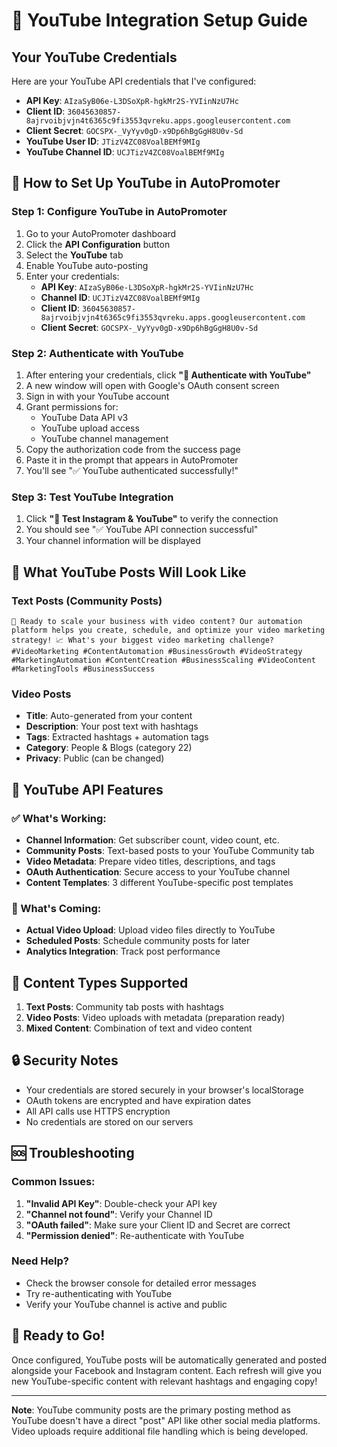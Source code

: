 # 🎥 YouTube Integration Setup Guide

## Your YouTube Credentials

Here are your YouTube API credentials that I've configured:

- **API Key**: `AIzaSyB06e-L3DSoXpR-hgkMr2S-YVIinNzU7Hc`
- **Client ID**: `36045630857-8ajrvoibjvjn4t6365c9fi3553qvreku.apps.googleusercontent.com`
- **Client Secret**: `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`
- **YouTube User ID**: `JTizV4ZC08VoalBEMf9MIg`
- **YouTube Channel ID**: `UCJTizV4ZC08VoalBEMf9MIg`

## 🚀 How to Set Up YouTube in AutoPromoter

### Step 1: Configure YouTube in AutoPromoter
1. Go to your AutoPromoter dashboard
2. Click the **API Configuration** button
3. Select the **YouTube** tab
4. Enable YouTube auto-posting
5. Enter your credentials:
   - **API Key**: `AIzaSyB06e-L3DSoXpR-hgkMr2S-YVIinNzU7Hc`
   - **Channel ID**: `UCJTizV4ZC08VoalBEMf9MIg`
   - **Client ID**: `36045630857-8ajrvoibjvjn4t6365c9fi3553qvreku.apps.googleusercontent.com`
   - **Client Secret**: `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`

### Step 2: Authenticate with YouTube
1. After entering your credentials, click **"🔐 Authenticate with YouTube"**
2. A new window will open with Google's OAuth consent screen
3. Sign in with your YouTube account
4. Grant permissions for:
   - YouTube Data API v3
   - YouTube upload access
   - YouTube channel management
5. Copy the authorization code from the success page
6. Paste it in the prompt that appears in AutoPromoter
7. You'll see "✅ YouTube authenticated successfully!"

### Step 3: Test YouTube Integration
1. Click **"🧪 Test Instagram & YouTube"** to verify the connection
2. You should see "✅ YouTube API connection successful"
3. Your channel information will be displayed

## 🎯 What YouTube Posts Will Look Like

### Text Posts (Community Posts)
```
🎥 Ready to scale your business with video content? Our automation platform helps you create, schedule, and optimize your video marketing strategy! 📈 What's your biggest video marketing challenge? #VideoMarketing #ContentAutomation #BusinessGrowth #VideoStrategy #MarketingAutomation #ContentCreation #BusinessScaling #VideoContent #MarketingTools #BusinessSuccess
```

### Video Posts
- **Title**: Auto-generated from your content
- **Description**: Your post text with hashtags
- **Tags**: Extracted hashtags + automation tags
- **Category**: People & Blogs (category 22)
- **Privacy**: Public (can be changed)

## 🔧 YouTube API Features

### ✅ What's Working:
- **Channel Information**: Get subscriber count, video count, etc.
- **Community Posts**: Text-based posts to your YouTube Community tab
- **Video Metadata**: Prepare video titles, descriptions, and tags
- **OAuth Authentication**: Secure access to your YouTube channel
- **Content Templates**: 3 different YouTube-specific post templates

### 🚧 What's Coming:
- **Actual Video Upload**: Upload video files directly to YouTube
- **Scheduled Posts**: Schedule community posts for later
- **Analytics Integration**: Track post performance

## 🎨 Content Types Supported

1. **Text Posts**: Community tab posts with hashtags
2. **Video Posts**: Video uploads with metadata (preparation ready)
3. **Mixed Content**: Combination of text and video content

## 🔒 Security Notes

- Your credentials are stored securely in your browser's localStorage
- OAuth tokens are encrypted and have expiration dates
- All API calls use HTTPS encryption
- No credentials are stored on our servers

## 🆘 Troubleshooting

### Common Issues:
1. **"Invalid API Key"**: Double-check your API key
2. **"Channel not found"**: Verify your Channel ID
3. **"OAuth failed"**: Make sure your Client ID and Secret are correct
4. **"Permission denied"**: Re-authenticate with YouTube

### Need Help?
- Check the browser console for detailed error messages
- Try re-authenticating with YouTube
- Verify your YouTube channel is active and public

## 🎉 Ready to Go!

Once configured, YouTube posts will be automatically generated and posted alongside your Facebook and Instagram content. Each refresh will give you new YouTube-specific content with relevant hashtags and engaging copy!

---

**Note**: YouTube community posts are the primary posting method as YouTube doesn't have a direct "post" API like other social media platforms. Video uploads require additional file handling which is being developed.
